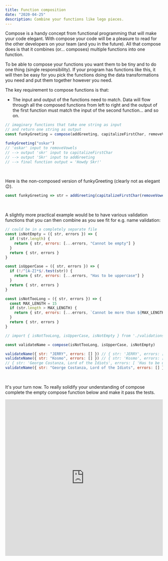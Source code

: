 ```yaml
---
title: Function composition
date: "2020-04-25"
description: Combine your functions like lego pieces.
---
```


Compose is a handy concept from functional programming that will make your code elegant. With compose your code will be a pleasure to read for the other developers on your team (and you in the future). All that compose does is that it combines (or... composes) multiple functions into one function.

To be able to compose your functions you want them to be tiny and to do one thing (single responsibility). If your program has functions like this, it will then be easy for you pick the functions doing the data transformations you need and put them together however you need.

The key requirement to compose functions is that:

- The input and output of the functions need to match. Data will flow through all the composed functions from left to right and the output of the first function must match the input of the second function... and so on.

```javascript
// imaginary functions that take one string as input
// and return one string as output
const funkyGreeting = compose(addGreeting, capitalizeFirstChar, removeVowels)

funkyGreeting("oskar")
// 'oskar' input to removeVowels
// --> output 'skr' input to capitalizeFirstChar
// --> output 'Skr' input to addGreeting
// --> final function output = 'Howdy Skr!'
```

<br />

Here is the non-composed version of funkyGreeting (clearly not as elegant 😉).

```javascript
const funkyGreeting => str = addGreeting(capitalizeFirstChar(removeVowels(str)))
```

<br />

A slightly more practical example would be to have various validation functions that you can then combine as you see fit for e.g. name validation:

```javascript
// could be in a completely separate file
const isNotEmpty = ({ str, errors }) => {
  if (!str.length) {
    return { str, errors: [...errors, "Cannot be empty"] }
  }
  return { str, errors }
}

const isUpperCase = ({ str, errors }) => {
  if (!/^[A-Z]*$/.test(str)) {
    return { str, errors: [...errors, "Has to be uppercase"] }
  }
  return { str, errors }
}

const isNotTooLong = ({ str, errors }) => {
  const MAX_LENGTH = 15
  if (str.length > MAX_LENGTH) {
    return { str, errors: [...errors, `Cannot be more than ${MAX_LENGTH}`] }
  }
  return { str, errors }
}

// import { isNotTooLong, isUpperCase, isNotEmpty } from './validations.js

const validateName = compose(isNotTooLong, isUpperCase, isNotEmpty)

validateName({ str: "JERRY", errors: [] }) // { str: 'JERRY', errors: [] }
validateName({ str: "Kosmo", errors: [] }) // { str: 'Kosmo', errors: [ 'Has to be uppercase' ] }
// { str: 'George Costanza, Lord of the Idiots', errors: [ 'Has to be uppercase', 'Cannot be more tha 15' ]}
validateName({ str: "George Costanza, Lord of the Idiots", errors: [] })
```

<br />

It's your turn now. To really solidify your understanding of compose complete the empty compose function below and make it pass the tests.

<iframe frameborder="0" width="100%" height="500px" src="https://repl.it/@oskarahlroth/ComposeAllTheFunctions?lite=true"></iframe>
